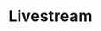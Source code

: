 ---
title: Livestream
redirect: https://www.youtube.com/c/MelbourneCocoaHeads/live
layout: redirect
---